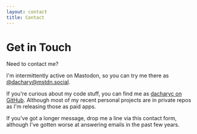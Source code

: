 ```yaml
---
layout: contact
title: Contact
---
```


Get in Touch
============

Need to contact me?

I'm intermittently active on Mastodon, so you can try me there as [@dachary@mstdn.social](https://mstdn.social/@dachary).

If you're curious about my code stuff, you can find me as [dacharyc on GitHub](https://github.com/dacharyc). Although most of my recent personal projects are in private repos as I'm releasing those as paid apps.

If you've got a longer message, drop me a line via this contact form, although I've gotten worse at answering emails in the past few years.

